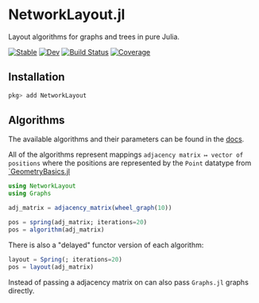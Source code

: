 # NetworkLayout.jl
Layout algorithms for graphs and trees in pure Julia.

[![Stable](https://img.shields.io/badge/docs-stable-blue.svg)](https://juliagraphs.org/NetworkLayout.jl/stable)
[![Dev](https://img.shields.io/badge/docs-dev-blue.svg)](https://juliagraphs.org/NetworkLayout.jl/dev/)
[![Build Status](https://github.com/JuliaGraphs/NetworkLayout.jl/workflows/CI/badge.svg)](https://github.com/JuliaGraphs/NetworkLayout.jl/actions)
[![Coverage](https://codecov.io/gh/JuliaGraphs/NetworkLayout.jl/branch/master/graph/badge.svg)](https://codecov.io/gh/JuliaGraphs/NetworkLayout.jl)

## Installation
``` julia
pkg> add NetworkLayout
```
## Algorithms
The available algorithms and their parameters can be found in the
[docs](https://juliagraphs.org/NetworkLayout.jl/stable).

All of the algorithms represent mappings `adjacency matrix ↦ vector of
positions` where the positions are represented by the `Point` datatype from
[`GeometryBasics.jl](https://github.com/JuliaGeometry/GeometryBasics.jl)

``` julia
using NetworkLayout
using Graphs

adj_matrix = adjacency_matrix(wheel_graph(10))

pos = spring(adj_matrix; iterations=20)
pos = algorithm(adj_matrix)
```
There is also a "delayed" functor version of each algorithm:
```julia
layout = Spring(; iterations=20)
pos = layout(adj_matrix)
```
Instead of passing a adjacency matrix on can also pass `Graphs.jl` graphs directly.
